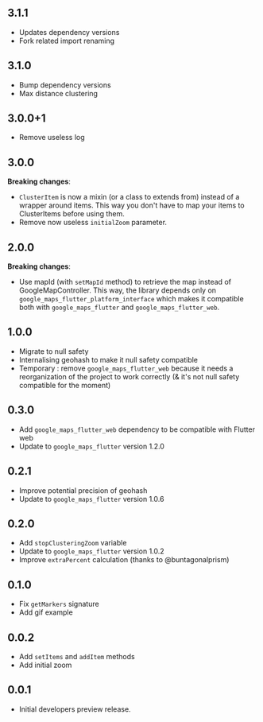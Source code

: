 ## 3.1.1

- Updates dependency versions
- Fork related import renaming

## 3.1.0

- Bump dependency versions
- Max distance clustering

## 3.0.0+1

- Remove useless log

## 3.0.0

**Breaking changes**:

- `ClusterItem` is now a mixin (or a class to extends from) instead of a wrapper around items. This way you don't have to map your items to ClusterItems before using them.
- Remove now useless `initialZoom` parameter.

## 2.0.0

**Breaking changes**:

- Use mapId (with `setMapId` method) to retrieve the map instead of GoogleMapController. This way, the library depends only on `google_maps_flutter_platform_interface` which makes it compatible both with `google_maps_flutter` and `google_maps_flutter_web`.

## 1.0.0

- Migrate to null safety
- Internalising geohash to make it null safety compatible
- Temporary : remove `google_maps_flutter_web` because it needs a reorganization of the project to work correctly (& it's not null safety compatible for the moment)

## 0.3.0

- Add `google_maps_flutter_web` dependency to be compatible with Flutter web
- Update to `google_maps_flutter` version 1.2.0

## 0.2.1

- Improve potential precision of geohash
- Update to `google_maps_flutter` version 1.0.6

## 0.2.0

- Add `stopClusteringZoom` variable
- Update to `google_maps_flutter` version 1.0.2
- Improve `extraPercent` calculation (thanks to @buntagonalprism)

## 0.1.0

- Fix `getMarkers` signature
- Add gif example

## 0.0.2

- Add `setItems` and `addItem` methods
- Add initial zoom

## 0.0.1

- Initial developers preview release.
